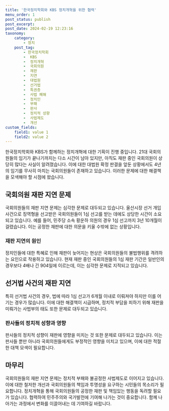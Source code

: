 ```yaml
---
title: '한국정치학회와 KBS 정치개혁을 위한 협력'
menu_order: 1
post_status: publish
post_excerpt: 
post_date: 2024-02-19 12:23:16
taxonomy:
    category:
        - 정치
    post_tag:
        - 한국정치학회
        -  KBS
        -  정치개혁
        -  국회의원
        -  재판
        -  지연
        -  대법원
        -  선거법
        -  특권층
        -  사법 폐해
        -  정치인
        -  부패
        -  판사
        -  정치적 성향
        -  사법제도
        -  개선
custom_fields:
    field1: value 1
    field2: value 2
---
```


한국정치학회와 KBS가 함께하는 정치개혁에 대한 기획이 진행 중입니다. 21대 국회의원들의 임기가 끝나기까지는 다소 시간이 남아 있지만, 아직도 재판 중인 국회의원이 상당히 많다는 사실이 알려졌습니다. 이에 대한 대법원 확정 판결을 앞둔 상황에서도 4년의 임기를 무사히 마치는 국회의원들이 존재하고 있습니다. 이러한 문제에 대한 해결책을 모색해야 할 시점에 왔습니다.
## 국회의원 재판 지연 문제
국회의원들의 재판 지연 문제는 심각한 문제로 대두되고 있습니다. 울산시장 선거 개입 사건으로 징역형을 선고받은 국회의원들이 1심 선고를 받는 데에도 상당한 시간이 소요되고 있습니다. 예를 들어, 민주당 소속 황운하 의원의 경우 1심 선고까지 3년 10개월이 걸렸습니다. 이는 공정한 재판에 대한 의문을 키울 수밖에 없는 상황입니다.
### 재판 지연의 원인
정치인들에 대한 특혜로 인해 재판이 늦어지는 현상은 국회의원들의 불법행위를 격려하는 요인으로 작용하고 있습니다. 현재 재판 중인 국회의원들의 1심 재판 기간은 일반인의 경우보다 4배나 긴 904일에 이르는데, 이는 심각한 문제로 지적되고 있습니다.
## 선거법 사건의 재판 지연
특히 선거법 사건의 경우, 법에 따라 1심 선고가 6개월 이내로 이뤄져야 하지만 이를 어기는 경우가 많습니다. 이에 대한 해결책이 시급하며, 정치적 부담을 피하기 위해 재판을 미뤄가는 사법부의 태도 또한 문제로 대두되고 있습니다.
### 판사들의 정치적 성향과 영향
판사들의 정치적 성향이 재판에 영향을 미치는 것 또한 문제로 대두되고 있습니다. 이는 판사들 뿐만 아니라 국회의원들에게도 부정적인 영향을 미치고 있으며, 이에 대한 적절한 대책 모색이 필요합니다.
## 마무리
국회의원들의 재판 지연 문제는 정치적 부패와 불공정한 사법제도로 이어지고 있습니다. 이에 대한 철저한 개선과 국회의원들의 책임과 투명성을 요구하는 시민들의 목소리가 필요합니다. 정치개혁을 통해 국회의원들의 공정한 재판 및 책임있는 행동을 독려할 필요가 있습니다. 협력하여 민주주의와 국가발전에 기여해 나가는 것이 중요합니다. 함께 나아가는 과정에서 변화를 이끌어내는 데 기여하길 바랍니다.
